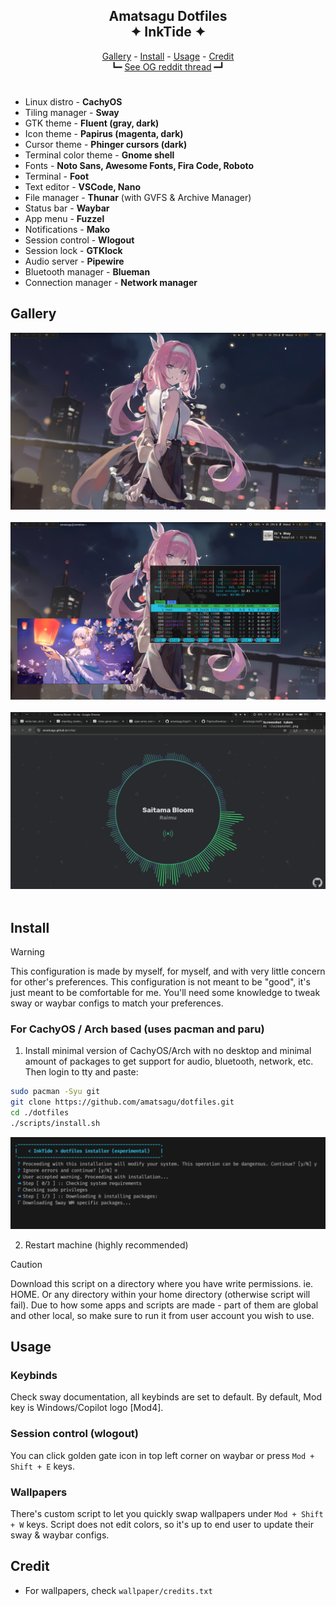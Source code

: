 <h2 align=center>Amatsagu Dotfiles<br>✦ InkTide ✦</h2>

<div align="center">
<a href="#gallery">Gallery</a> - <a href="#install">Install</a> - <a href="#usage">Usage</a> - <a href="#credit">Credit</a>
<br>
┗━ <a href="https://www.reddit.com/r/unixporn/comments/1d9r6a8/sway_like_falling_petals_and_flowing_water/">See OG reddit thread</a> ━┛
</div>

<h1></h1>

- Linux distro - **CachyOS**
- Tiling manager - **Sway**
- GTK theme - **Fluent (gray, dark)**
- Icon theme - **Papirus (magenta, dark)**
- Cursor theme - **Phinger cursors (dark)**
- Terminal color theme - **Gnome shell**
- Fonts - **Noto Sans, Awesome Fonts, Fira Code, Roboto**
- Terminal - **Foot**
- Text editor - **VSCode, Nano**
- File manager - **Thunar** (with GVFS & Archive Manager)
- Status bar - **Waybar**
- App menu - **Fuzzel**
- Notifications - **Mako**
- Session control - **Wlogout**
- Session lock - **GTKlock**
- Audio server - **Pipewire**
- Bluetooth manager - **Blueman**
- Connection manager - **Network manager**

## Gallery
![clear view](.github/1.png)
<br><br>
![floating view](.github/2.png)
<br><br>
![fullscreen view](.github/3.png)
<br><br>

## Install

> [!WARNING]
> This configuration is made by myself, for myself, and with very little concern for other's preferences. This configuration is not meant to be "good", it's just meant to be comfortable for me. You'll need some knowledge to tweak sway or waybar configs to match your preferences.

### For CachyOS / Arch based (uses pacman and paru)
1. Install minimal version of CachyOS/Arch with no desktop and minimal amount of packages to get support for audio, bluetooth, network, etc. Then login to tty and paste:
```sh
sudo pacman -Syu git
git clone https://github.com/amatsagu/dotfiles.git
cd ./dotfiles
./scripts/install.sh
```
![fullscreen view](.github/script.png)

2. Restart machine (highly recommended)

> [!CAUTION] 
> Download this script on a directory where you have write permissions. ie. HOME. Or any directory within your home directory (otherwise script will fail). Due to how some apps and scripts are made - part of them are global and other local, so make sure to run it from user account you wish to use.

## Usage

### Keybinds
Check sway documentation, all keybinds are set to default. By default, Mod key is Windows/Copilot logo [Mod4].

### Session control (wlogout)
You can click golden gate icon in top left corner on waybar or press `Mod + Shift + E` keys.

### Wallpapers
There's custom script to let you quickly swap wallpapers under `Mod + Shift + W` keys. Script does not edit colors, so it's up to end user to update their sway & waybar configs.

## Credit
- For wallpapers, check `wallpaper/credits.txt`